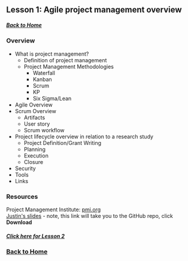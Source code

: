 ## Lesson 1: Agile project management overview
##### [Back to Home](../index.md)

### Overview

- What is project management?
  - Definition of project management
  - Project Management Methodologies
    - Waterfall
    - Kanban
    - Scrum
    - KP
    - Six Sigma/Lean
- Agile Overview
- Scrum Overview
  - Artifacts
  - User story
  - Scrum workflow
- Project lifecycle overview in relation to a research study
  - Project Definition/Grant Writing
  - Planning 
  - Execution
  - Closure
- Security
- Tools
- Links

### Resources
Project Management Institute: [pmi.org](https://www.pmi.org/)  
[Justin's slides](https://github.com/data2health/mtip-tutorial/blob/master/docs/lessons/Agile%20Training%20(9-21-18).pptx) - note, this link will take you to the GitHub repo, click **Download**

##### [Click here for Lesson 2](https://data2health.github.io/mtip-tutorial/lessons/Lesson2.html) 
### [Back to Home](../index)
